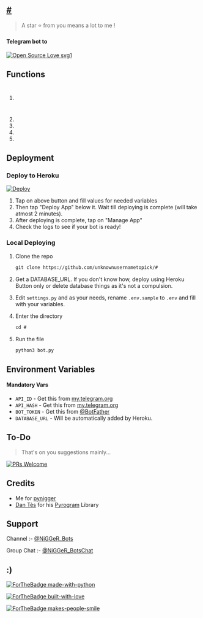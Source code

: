 ## [#](https://t.me/#)

> A star ⭐ from you means a lot to me !

#### Telegram bot to #

[![Open Source Love svg1](https://badges.frapsoft.com/os/v1/open-source.svg?v=103)](https://github.com/ellerbrock/open-source-badges/)

## Functions

1. # 
2. 
3. 
4. 
5. 

## Deployment

### Deploy to Heroku

[![Deploy](https://www.herokucdn.com/deploy/button.svg)](https://heroku.com/deploy?template=https://github.com/unknownusernametopick/#)

1. Tap on above button and fill values for needed variables
2. Then tap "Deploy App" below it. Wait till deploying is complete (will take atmost 2 minutes).
3. After deploying is complete, tap on "Manage App"
4. Check the logs to see if your bot is ready!

### Local Deploying

1. Clone the repo
   ```markdown
   git clone https://github.com/unknownusernametopick/#
   ```
2. Get a DATABASE_URL. If you don't know how, deploy using Heroku Button only or delete database things as it's not a compulsion.
   
3. Edit `settings.py` and as your needs, rename `.env.sample` to `.env` and fill with your variables.

4. Enter the directory
   ```markdown
   cd #
   ```
5. Run the file
   ```markdown
   python3 bot.py
   ```

## Environment Variables

#### Mandatory Vars

- `API_ID` - Get this from [my.telegram.org](https://my.telegram.org/auth)
- `API_HASH` - Get this from [my.telegram.org](https://my.telegram.org/auth)
- `BOT_TOKEN` - Get this from [@BotFather](https://t.me/BotFather)
- `DATABASE_URL` - Will be automatically added by Heroku.


## To-Do

> That's on you suggestions mainly...

[![PRs Welcome](https://img.shields.io/badge/PRs-welcome-brightgreen.svg?style=flat-square)](http://makeapullrequest.com)

## Credits

- Me for [pynigger](https://github.com/unknownusernametopick/pynigger)
- [Dan Tès](https://github.com/delivrance) for his [Pyrogram](https://docs.pyrogram.org) Library

## Support

Channel :- [@NiGGeR_Bots](https://t.me/NiGGeR_Bots)

Group Chat :- [@NiGGeR_BotsChat](https://t.me/NiGGeR_BotsChat)

## :)

[![ForTheBadge made-with-python](http://ForTheBadge.com/images/badges/made-with-python.svg)](https://www.python.org/)

[![ForTheBadge built-with-love](http://ForTheBadge.com/images/badges/built-with-love.svg)](https://github.com/unknownusernametopick)

[![ForTheBadge makes-people-smile](http://ForTheBadge.com/images/badges/makes-people-smile.svg)](https://github.com/unknownusernametopick)
